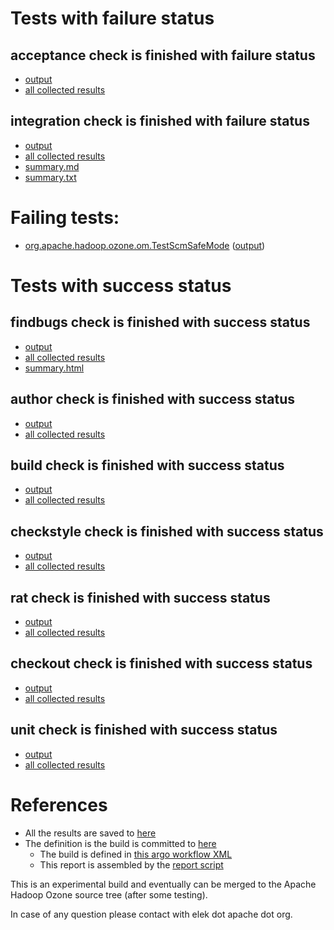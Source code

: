 # Tests with failure status

## acceptance check is finished with failure status

   * [output](https://raw.githubusercontent.com/elek/ozone-ci-03/master/pr/pr-hdds2292-2bcqd/acceptance/output.log)
   * [all collected results](https://github.com/elek/ozone-ci-03/tree/master/pr/pr-hdds2292-2bcqd/acceptance)


## integration check is finished with failure status

   * [output](https://raw.githubusercontent.com/elek/ozone-ci-03/master/pr/pr-hdds2292-2bcqd/integration/output.log)
   * [all collected results](https://github.com/elek/ozone-ci-03/tree/master/pr/pr-hdds2292-2bcqd/integration)
   * [summary.md](https://github.com/elek/ozone-ci-03/tree/master/pr/pr-hdds2292-2bcqd/integration/summary.md)
   * [summary.txt](https://github.com/elek/ozone-ci-03/tree/master/pr/pr-hdds2292-2bcqd/integration/summary.txt)

# Failing tests: 

 * [org.apache.hadoop.ozone.om.TestScmSafeMode](hadoop-ozone/integration-test/org.apache.hadoop.ozone.om.TestScmSafeMode.txt) ([output](hadoop-ozone/integration-test/org.apache.hadoop.ozone.om.TestScmSafeMode-output.txt))


# Tests with success status

## findbugs check is finished with success status

   * [output](https://raw.githubusercontent.com/elek/ozone-ci-03/master/pr/pr-hdds2292-2bcqd/findbugs/output.log)
   * [all collected results](https://github.com/elek/ozone-ci-03/tree/master/pr/pr-hdds2292-2bcqd/findbugs)
   * [summary.html](https://elek.github.io/ozone-ci-03/pr/pr-hdds2292-2bcqd/findbugs/summary.html)


## author check is finished with success status

   * [output](https://raw.githubusercontent.com/elek/ozone-ci-03/master/pr/pr-hdds2292-2bcqd/author/output.log)
   * [all collected results](https://github.com/elek/ozone-ci-03/tree/master/pr/pr-hdds2292-2bcqd/author)


## build check is finished with success status

   * [output](https://raw.githubusercontent.com/elek/ozone-ci-03/master/pr/pr-hdds2292-2bcqd/build/output.log)
   * [all collected results](https://github.com/elek/ozone-ci-03/tree/master/pr/pr-hdds2292-2bcqd/build)


## checkstyle check is finished with success status

   * [output](https://raw.githubusercontent.com/elek/ozone-ci-03/master/pr/pr-hdds2292-2bcqd/checkstyle/output.log)
   * [all collected results](https://github.com/elek/ozone-ci-03/tree/master/pr/pr-hdds2292-2bcqd/checkstyle)


## rat check is finished with success status

   * [output](https://raw.githubusercontent.com/elek/ozone-ci-03/master/pr/pr-hdds2292-2bcqd/rat/output.log)
   * [all collected results](https://github.com/elek/ozone-ci-03/tree/master/pr/pr-hdds2292-2bcqd/rat)


## checkout check is finished with success status

   * [output](https://raw.githubusercontent.com/elek/ozone-ci-03/master/pr/pr-hdds2292-2bcqd/checkout/output.log)
   * [all collected results](https://github.com/elek/ozone-ci-03/tree/master/pr/pr-hdds2292-2bcqd/checkout)


## unit check is finished with success status

   * [output](https://raw.githubusercontent.com/elek/ozone-ci-03/master/pr/pr-hdds2292-2bcqd/unit/output.log)
   * [all collected results](https://github.com/elek/ozone-ci-03/tree/master/pr/pr-hdds2292-2bcqd/unit)




# References

 * All the results are saved to [here](https://github.com/elek/ozone-ci-03/tree/master/pr/pr-hdds2292-2bcqd/)
 * The definition is the build is committed to [here](https://github.com/elek/argo-ozone)
    * The build is defined in [this argo workflow XML](https://github.com/elek/argo-ozone/blob/master/ozone-build.yaml)
    * This report is assembled by the [report script](https://github.com/elek/argo-ozone/blob/master/scripts/report.sh)

This is an experimental build and eventually can be merged to the Apache Hadoop Ozone source tree (after some testing).

In case of any question please contact with elek dot apache dot org.
